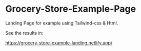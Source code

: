 # Grocery-Store-Example-Page

Landing Page for example using Tailwind-css & Html.

See the results in:

https://grocery-store-example-landing.netlify.app/
